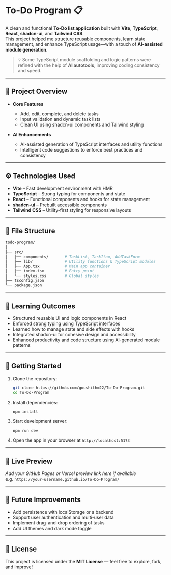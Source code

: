 # To-Do Program 📋

A clean and functional **To-Do list application** built with **Vite**, **TypeScript**, **React**, **shadcn-ui**, and **Tailwind CSS**.  
This project helped me structure reusable components, learn state management, and enhance TypeScript usage—with a touch of **AI-assisted module generation**.

> 💡 Some TypeScript module scaffolding and logic patterns were refined with the help of **AI autotools**, improving coding consistency and speed.

---

## 🚀 Project Overview

- **Core Features**  
  - Add, edit, complete, and delete tasks  
  - Input validation and dynamic task lists  
  - Clean UI using shadcn-ui components and Tailwind styling  

- **AI Enhancements**  
  - AI-assisted generation of TypeScript interfaces and utility functions  
  - Intelligent code suggestions to enforce best practices and consistency

---

## ⚙️ Technologies Used

- **Vite** – Fast development environment with HMR  
- **TypeScript** – Strong typing for components and state  
- **React** – Functional components and hooks for state management  
- **shadcn-ui** – Prebuilt accessible components  
- **Tailwind CSS** – Utility-first styling for responsive layouts

---

## 📁 File Structure

```bash
todo-program/
│
├── src/
│   ├── components/       # TaskList, TaskItem, AddTaskForm
│   ├── lib/              # Utility functions & TypeScript modules
│   ├── App.tsx           # Main app container
│   ├── index.tsx         # Entry point
│   └── styles.css        # Global styles
├── tsconfig.json
└── package.json
```

---

## 🎯 Learning Outcomes

- Structured reusable UI and logic components in React  
- Enforced strong typing using TypeScript interfaces  
- Learned how to manage state and side effects with hooks  
- Integrated shadcn-ui for cohesive design and accessibility  
- Enhanced productivity and code structure using AI-generated module patterns

---

## 🧪 Getting Started

1. Clone the repository:
   ```bash
   git clone https://github.com/goushithm22/To-Do-Program.git
   cd To-Do-Program
   ```

2. Install dependencies:
   ```bash
   npm install
   ```

3. Start development server:
   ```bash
   npm run dev
   ```

4. Open the app in your browser at `http://localhost:5173`

---

## 📌 Live Preview

*Add your GitHub Pages or Vercel preview link here if available*  
e.g. `https://your-username.github.io/To-Do-Program/`

---

## 🔧 Future Improvements

- Add persistence with localStorage or a backend  
- Support user authentication and multi-user data  
- Implement drag-and-drop ordering of tasks  
- Add UI themes and dark mode toggle  

---

## 📄 License

This project is licensed under the **MIT License** — feel free to explore, fork, and improve!



